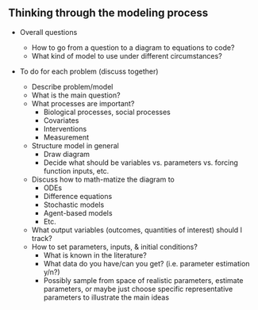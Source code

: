 ## Thinking through the modeling process

- Overall questions
    - How to go from a question to a diagram to equations to code?
    - What kind of model to use under different circumstances?

- To do for each problem (discuss together)
    - Describe problem/model
    - What is the main question?
    - What processes are important?
        - Biological processes, social processes
        - Covariates
        - Interventions
        - Measurement
    - Structure model in general
        - Draw diagram
        - Decide what should be variables vs. parameters vs. forcing function inputs, etc.
    - Discuss how to math-matize the diagram to 
        - ODEs
    	- Difference equations
        - Stochastic models
        - Agent-based models
        - Etc.
    - What output variables (outcomes, quantities of interest) should I track?
    - How to set parameters, inputs, & initial conditions?
        - What is known in the literature?
        - What data do you have/can you get? (i.e. parameter estimation y/n?)
        - Possibly sample from space of realistic parameters, estimate parameters, or maybe just choose specific representative parameters to illustrate the main ideas